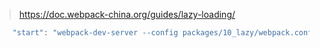 > https://doc.webpack-china.org/guides/lazy-loading/

```javascript
    "start": "webpack-dev-server --config packages/10_lazy/webpack.config.js"
```
